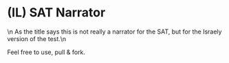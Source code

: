 (IL) SAT Narrator
=================
\n
As the title says this is not really a narrator for the SAT, but for the Israely version of the test.\n

Feel free to use, pull & fork.
